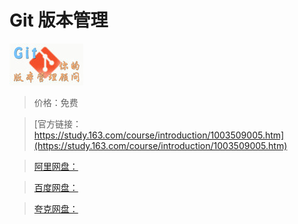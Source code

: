 # Git 版本管理

![img](../../../assets/study163/free/6631859414071259134.jpg)

> 价格：免费

> [官方链接：https://study.163.com/course/introduction/1003509005.htm](https://study.163.com/course/introduction/1003509005.htm)

> [阿里网盘：]()

> [百度网盘：]()

> [夸克网盘：]()
